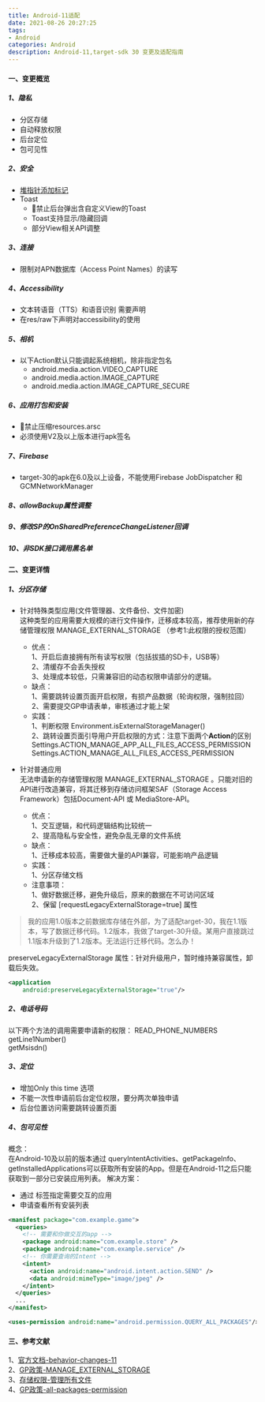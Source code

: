 ```yaml
---
title: Android-11适配
date: 2021-08-26 20:27:25
tags:
- Android
categories: Android
description: Android-11,target-sdk 30 变更及适配指南
---
```


#### 一、变更概览

##### 1、隐私
+ 分区存储
+ 自动释放权限
+ 后台定位
+ 包可见性

##### 2、安全
+ [堆指针添加标记](https://source.android.com/devices/tech/debug/tagged-pointers)
+ Toast
    - 🚫禁止后台弹出含自定义View的Toast
    - Toast支持显示/隐藏回调
    - 部分View相关API调整

##### 3、连接
+ 限制对APN数据库（Access Point Names）的读写

##### 4、Accessibility
+ 文本转语音（TTS）和语音识别 需要声明<queries>
+ 在res/raw下声明对accessibility的使用

##### 5、相机
+ 以下Action默认只能调起系统相机，除非指定包名
  - android.media.action.VIDEO_CAPTURE
  - android.media.action.IMAGE_CAPTURE
  - android.media.action.IMAGE_CAPTURE_SECURE
  
##### 6、应用打包和安装
+ 🚫禁止压缩resources.arsc
+ 必须使用V2及以上版本进行apk签名
##### 7、Firebase
+ target-30的apk在6.0及以上设备，不能使用Firebase JobDispatcher 和 GCMNetworkManager

##### 8、allowBackup属性调整

##### 9、修改SP的OnSharedPreferenceChangeListener回调

##### 10、非SDK接口调用黑名单

#### 二、变更详情
##### 1、分区存储
+ 针对特殊类型应用(文件管理器、文件备份、文件加密)<br>
这种类型的应用需要大规模的进行文件操作，迁移成本较高，推荐使用新的存储管理权限 MANAGE_EXTERNAL_STORAGE （参考1:此权限的授权范围）

    - 优点：<br>
        1、开启后直接拥有所有读写权限（包括拔插的SD卡，USB等）<br>
        2、清缓存不会丢失授权<br>
        3、处理成本较低，只需兼容旧的动态权限申请部分的逻辑。<br>
    - 缺点：<br>
        1、需要跳转设置页面开启权限，有损产品数据（轮询权限，强制拉回）<br>
        2、需要提交GP申请表单，审核通过才能上架<br>
    - 实践：<br>
        1、判断权限 Environment.isExternalStorageManager() <br>
        2、跳转设置页面引导用户开启权限的方式：注意下面两个**Action**的区别<br>
            Settings.ACTION_MANAGE_APP_ALL_FILES_ACCESS_PERMISSION<br>
            Settings.ACTION_MANAGE_ALL_FILES_ACCESS_PERMISSION


+ 针对普通应用  
无法申请新的存储管理权限 MANAGE_EXTERNAL_STORAGE 。只能对旧的API进行改造兼容，将其迁移到存储访问框架SAF（Storage Access Framework）包括Document-API 或 MediaStore-API。
    - 优点： <br>
        1、交互逻辑，和代码逻辑结构比较统一 <br>
        2、提高隐私与安全性，避免杂乱无章的文件系统 <br>
    - 缺点： <br>
        1、迁移成本较高，需要做大量的API兼容，可能影响产品逻辑 <br>
    - 实践： <br>
        1、分区存储文档 <br>
    - 注意事项： <br>
        1、做好数据迁移，避免升级后，原来的数据在不可访问区域 <br>
        2、保留 [requestLegacyExternalStorage=true] 属性 <br>

> 我的应用1.0版本之前数据库存储在外部，为了适配target-30，我在1.1版本，写了数据迁移代码。1.2版本，我做了target-30升级。某用户直接跳过1.1版本升级到了1.2版本。无法运行迁移代码。怎么办！

preserveLegacyExternalStorage 属性：针对升级用户，暂时维持兼容属性，卸载后失效。

```xml
<application
  	android:preserveLegacyExternalStorage="true"/>
```


##### 2、电话号码 <br>
以下两个方法的调用需要申请新的权限： READ_PHONE_NUMBERS <br>
getLine1Number()  
getMsisdn()

##### 3、定位 <br>
+ 增加Only this time 选项
+ 不能一次性申请前后台定位权限，要分两次单独申请
+ 后台位置访问需要跳转设置页面

##### 4、包可见性 <br>
概念： <br>
在Android-10及以前的版本通过 queryIntentActivities、getPackageInfo、getInstalledApplications可以获取所有安装的App。但是在Android-11之后只能获取到一部分已安装应用列表。
解决方案： <br>
+ 通过 <queries> 标签指定需要交互的应用
+ 申请查看所有安装列表
```xml
<manifest package="com.example.game">
  <queries>
    <!-- 需要和你做交互的app -->
    <package android:name="com.example.store" />
    <package android:name="com.example.service" />
    <!-- 你需要查询的Intent -->
    <intent>
      <action android:name="android.intent.action.SEND" />
      <data android:mimeType="image/jpeg" />
    </intent>
  </queries>
  ...
</manifest>
```

```xml
<uses-permission android:name="android.permission.QUERY_ALL_PACKAGES"/>
```

#### 三、参考文献

1、[官方文档-behavior-changes-11](https://developer.android.com/about/versions/11/behavior-changes-11#change-details) <br>
2、[GP政策-MANAGE_EXTERNAL_STORAGE](https://support.google.com/googleplay/android-developer/answer/10467955) <br>
3、[存储权限-管理所有文件](https://developer.android.com/training/data-storage/manage-all-files) <br>
4、[GP政策-all-packages-permission](https://support.google.com/googleplay/android-developer/answer/10158779?hl=en#zippy=%2Cpermitted-uses-of-the-query-all-packages-permission) <br> 
